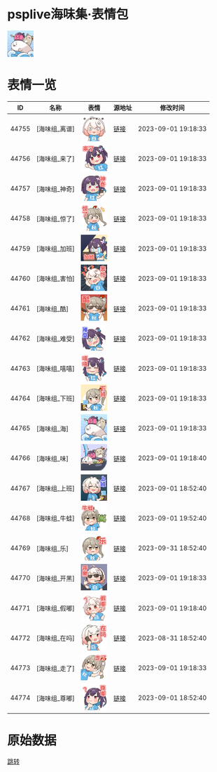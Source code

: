 # psplive海味集·表情包

<img src="./cover.png" height="60" alt="cover" />

# 表情一览

|ID|名称|表情|源地址|修改时间|
|----|----|----|----|----|
|44755|[海味组_离谱]|<img src="./pic/044755_%5B海味组_离谱%5D.png" height="60" alt="离谱"/>|[链接](https://i0.hdslb.com/bfs/garb/item/a05f64916ab3d88215b8d98d8667aacbb81df0d7.png)|2023-09-01 19:18:33|
|44756|[海味组_来了]|<img src="./pic/044756_%5B海味组_来了%5D.png" height="60" alt="来了"/>|[链接](https://i0.hdslb.com/bfs/garb/item/f59b949c41b82c123568ebfaba62dc999f246907.png)|2023-09-01 19:18:33|
|44757|[海味组_神奇]|<img src="./pic/044757_%5B海味组_神奇%5D.png" height="60" alt="神奇"/>|[链接](https://i0.hdslb.com/bfs/garb/item/5c9dd80bb011367131560f1388c9692f33ee6435.png)|2023-09-01 19:18:33|
|44758|[海味组_惊了]|<img src="./pic/044758_%5B海味组_惊了%5D.png" height="60" alt="惊了"/>|[链接](https://i0.hdslb.com/bfs/garb/item/e01e7bd9a0668177b00665ba483930aff83b5d8b.png)|2023-09-01 19:18:33|
|44759|[海味组_加班]|<img src="./pic/044759_%5B海味组_加班%5D.png" height="60" alt="加班"/>|[链接](https://i0.hdslb.com/bfs/garb/item/bb86761667ec047cb89f1bf5b4bb48ccacaff722.png)|2023-09-01 19:18:33|
|44760|[海味组_害怕]|<img src="./pic/044760_%5B海味组_害怕%5D.png" height="60" alt="害怕"/>|[链接](https://i0.hdslb.com/bfs/garb/item/f41e85d1fb488b2e63ba6163bc89a77c6ffa1ac1.png)|2023-09-01 19:18:33|
|44761|[海味组_酷]|<img src="./pic/044761_%5B海味组_酷%5D.png" height="60" alt="酷"/>|[链接](https://i0.hdslb.com/bfs/garb/item/9bc50c950cffffe78322e3ece9137c2e2329cd17.png)|2023-09-01 19:18:33|
|44762|[海味组_难受]|<img src="./pic/044762_%5B海味组_难受%5D.png" height="60" alt="难受"/>|[链接](https://i0.hdslb.com/bfs/garb/item/b97e3c856136a2a11738ad6b600d9b1d5d96ba48.png)|2023-09-01 19:18:33|
|44763|[海味组_嘻嘻]|<img src="./pic/044763_%5B海味组_嘻嘻%5D.png" height="60" alt="嘻嘻"/>|[链接](https://i0.hdslb.com/bfs/garb/item/bc206ca248420be77bb82e2cd1c029f7d66caccd.png)|2023-09-01 19:18:33|
|44764|[海味组_下班]|<img src="./pic/044764_%5B海味组_下班%5D.png" height="60" alt="下班"/>|[链接](https://i0.hdslb.com/bfs/garb/item/19f20156a1e91b6d43d45ccce0a89f5e3500c6b6.png)|2023-09-01 19:18:33|
|44765|[海味组_海]|<img src="./pic/044765_%5B海味组_海%5D.png" height="60" alt="海"/>|[链接](https://i0.hdslb.com/bfs/garb/item/ac45d68944940ad16e90819f38bae140dac61c38.png)|2023-09-01 19:18:33|
|44766|[海味组_味]|<img src="./pic/044766_%5B海味组_味%5D.png" height="60" alt="味"/>|[链接](https://i0.hdslb.com/bfs/garb/item/4ee7168481a31da4cced67dfcbd4ae7a6ba10e8e.png)|2023-09-01 19:18:40|
|44767|[海味组_上班]|<img src="./pic/044767_%5B海味组_上班%5D.png" height="60" alt="上班"/>|[链接](https://i0.hdslb.com/bfs/garb/item/766d98342822166b09f390761473a42ef71dec13.png)|2023-09-01 18:52:40|
|44768|[海味组_牛蛙]|<img src="./pic/044768_%5B海味组_牛蛙%5D.png" height="60" alt="牛蛙"/>|[链接](https://i0.hdslb.com/bfs/garb/item/bb151002e4553e4877c68ea50b7a1f0f83d113d5.png)|2023-09-01 19:52:40|
|44769|[海味组_乐]|<img src="./pic/044769_%5B海味组_乐%5D.png" height="60" alt="乐"/>|[链接](https://i0.hdslb.com/bfs/garb/item/0d86f68533dbe738218d57a2c18df0dd72d73db7.png)|2023-09-31 18:52:40|
|44770|[海味组_开黑]|<img src="./pic/044770_%5B海味组_开黑%5D.png" height="60" alt="开黑"/>|[链接](https://i0.hdslb.com/bfs/garb/item/cddd9fe77fa2bf4c025b2390e4abd8dece3c8947.png)|2023-09-01 19:18:33|
|44771|[海味组_假嘟]|<img src="./pic/044771_%5B海味组_假嘟%5D.png" height="60" alt="假嘟"/>|[链接](https://i0.hdslb.com/bfs/garb/item/ee1a29a40bb54fb345463963e872e7a8a2536679.png)|2023-09-01 19:18:40|
|44772|[海味组_在吗]|<img src="./pic/044772_%5B海味组_在吗%5D.png" height="60" alt="在吗"/>|[链接](https://i0.hdslb.com/bfs/emote/c64f5c4f5bf6d6b91fa8805cdf4c8c57ddb598a8.png)|2023-08-31 18:52:40|
|44773|[海味组_走了]|<img src="./pic/044773_%5B海味组_走了%5D.png" height="60" alt="走了"/>|[链接](https://i0.hdslb.com/bfs/emote/b43e1c1f22d969d7a90b40b35424490eed3d65d4.png)|2023-09-01 19:18:33|
|44774|[海味组_尊嘟]|<img src="./pic/044774_%5B海味组_尊嘟%5D.png" height="60" alt="尊嘟"/>|[链接](https://i0.hdslb.com/bfs/emote/37e82951d08a09321bd5ddbed7fe83a4e7ef74f6.png)|2023-09-01 18:52:40|

# 原始数据

[跳转](./raw.json)

